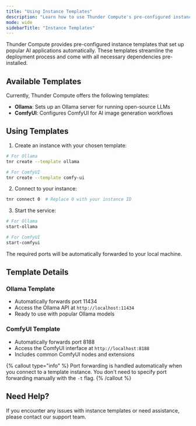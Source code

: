 ```yaml
---
title: "Using Instance Templates"
description: "Learn how to use Thunder Compute's pre-configured instance templates for popular AI applications"
mode: wide
sidebarTitle: "Instance Templates"
---
```


Thunder Compute provides pre-configured instance templates that set up popular AI applications automatically. These templates streamline the deployment process and come with all necessary dependencies pre-installed.

## Available Templates

Currently, Thunder Compute offers the following templates:

- **Ollama**: Sets up an Ollama server for running open-source LLMs
- **ComfyUI**: Configures ComfyUI for AI image generation workflows

## Using Templates

1. Create an instance with your chosen template:

```bash
# For Ollama
tnr create --template ollama

# For ComfyUI
tnr create --template comfy-ui
```

2. Connect to your instance:

```bash
tnr connect 0  # Replace 0 with your instance ID
```

3. Start the service:

```bash
# For Ollama
start-ollama

# For ComfyUI
start-comfyui
```

The required ports will be automatically forwarded to your local machine.

## Template Details

### Ollama Template

- Automatically forwards port 11434
- Access the Ollama API at `http://localhost:11434`
- Ready to use with popular Ollama models

### ComfyUI Template

- Automatically forwards port 8188
- Access the ComfyUI interface at `http://localhost:8188`
- Includes common ComfyUI nodes and extensions

{% callout type="info" %}
Port forwarding is handled automatically when you connect to a template instance. You don't need to specify port forwarding manually with the `-t` flag.
{% /callout %}

## Need Help?

If you encounter any issues with instance templates or need assistance, please contact our support team.
